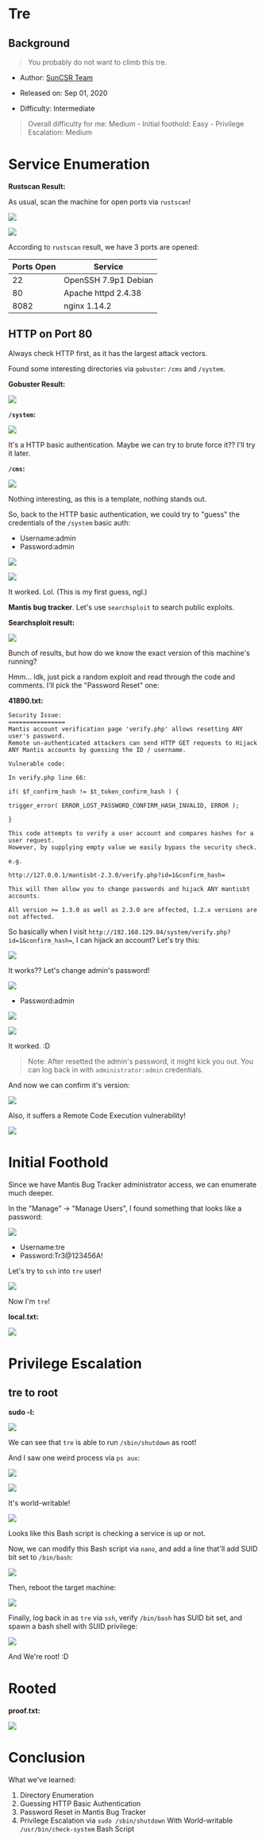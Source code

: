 # Tre

## Background

> You probably do not want to climb this tre. 

- Author: [SunCSR Team](https://www.vulnhub.com/entry/tre-1,483/)

- Released on: Sep 01, 2020

- Difficulty: Intermediate

> Overall difficulty for me: Medium
	- Initial foothold: Easy
	- Privilege Escalation: Medium

# Service Enumeration

**Rustscan Result:**

As usual, scan the machine for open ports via `rustscan`!

![](https://github.com/siunam321/CTF-Writeups/blob/main/Proving-Grounds-Play/Tre/images/a1.png)

![](https://github.com/siunam321/CTF-Writeups/blob/main/Proving-Grounds-Play/Tre/images/a2.png)

According to `rustscan` result, we have 3 ports are opened:

Ports Open        | Service
------------------|------------------------
22                | OpenSSH 7.9p1 Debian
80                | Apache httpd 2.4.38
8082              | nginx 1.14.2

## HTTP on Port 80

Always check HTTP first, as it has the largest attack vectors.

Found some interesting directories via `gobuster`: `/cms` and `/system`.

**Gobuster Result:**

![](https://github.com/siunam321/CTF-Writeups/blob/main/Proving-Grounds-Play/Tre/images/a3.png)

**`/system`:**

![](https://github.com/siunam321/CTF-Writeups/blob/main/Proving-Grounds-Play/Tre/images/a4.png)

It's a HTTP basic authentication. Maybe we can try to brute force it?? I'll try it later.

**`/cms`:**

![](https://github.com/siunam321/CTF-Writeups/blob/main/Proving-Grounds-Play/Tre/images/a5.png)

Nothing interesting, as this is a template, nothing stands out.

So, back to the HTTP basic authentication, we could try to "guess" the credentials of the `/system` basic auth:

- Username:admin
- Password:admin

![](https://github.com/siunam321/CTF-Writeups/blob/main/Proving-Grounds-Play/Tre/images/a7.png)

![](https://github.com/siunam321/CTF-Writeups/blob/main/Proving-Grounds-Play/Tre/images/a6.png)

It worked. Lol. (This is my first guess, ngl.)

**Mantis bug tracker**. Let's use `searchsploit` to search public exploits.

**Searchsploit result:**

![](https://github.com/siunam321/CTF-Writeups/blob/main/Proving-Grounds-Play/Tre/images/a8.png)

Bunch of results, but how do we know the exact version of this machine's running?

Hmm... Idk, just pick a random exploit and read through the code and comments. I'll pick the "Password Reset" one:

**41890.txt:**
```
Security Issue:
================
Mantis account verification page 'verify.php' allows resetting ANY user's password.
Remote un-authenticated attackers can send HTTP GET requests to Hijack ANY Mantis accounts by guessing the ID / username.

Vulnerable code:

In verify.php line 66:

if( $f_confirm_hash != $t_token_confirm_hash ) {

trigger_error( ERROR_LOST_PASSWORD_CONFIRM_HASH_INVALID, ERROR );

}

This code attempts to verify a user account and compares hashes for a user request.
However, by supplying empty value we easily bypass the security check.

e.g.

http://127.0.0.1/mantisbt-2.3.0/verify.php?id=1&confirm_hash=

This will then allow you to change passwords and hijack ANY mantisbt accounts.

All version >= 1.3.0 as well as 2.3.0 are affected, 1.2.x versions are not affected.
```

So basically when I visit `http://192.168.129.84/system/verify.php?id=1&confirm_hash=`, I can hijack an account? Let's try this:

![](https://github.com/siunam321/CTF-Writeups/blob/main/Proving-Grounds-Play/Tre/images/a9.png)

It works?? Let's change admin's password!

![](https://github.com/siunam321/CTF-Writeups/blob/main/Proving-Grounds-Play/Tre/images/a10.png)

- Password:admin

![](https://github.com/siunam321/CTF-Writeups/blob/main/Proving-Grounds-Play/Tre/images/a11.png)

![](https://github.com/siunam321/CTF-Writeups/blob/main/Proving-Grounds-Play/Tre/images/a12.png)

It worked. :D

> Note: After resetted the admin's password, it might kick you out. You can log back in with `administrator:admin` credentials.

And now we can confirm it's version:

![](https://github.com/siunam321/CTF-Writeups/blob/main/Proving-Grounds-Play/Tre/images/a13.png)

Also, it suffers a Remote Code Execution vulnerability!

![](https://github.com/siunam321/CTF-Writeups/blob/main/Proving-Grounds-Play/Tre/images/a14.png)

# Initial Foothold

Since we have Mantis Bug Tracker administrator access, we can enumerate much deeper.

In the "Manage" -> "Manage Users", I found something that looks like a password:

![](https://github.com/siunam321/CTF-Writeups/blob/main/Proving-Grounds-Play/Tre/images/a15.png)

- Username:tre
- Password:Tr3@123456A!

Let's try to `ssh` into `tre` user!

![](https://github.com/siunam321/CTF-Writeups/blob/main/Proving-Grounds-Play/Tre/images/a16.png)

Now I'm `tre`!

**local.txt:**

![](https://github.com/siunam321/CTF-Writeups/blob/main/Proving-Grounds-Play/Tre/images/a18.png)

# Privilege Escalation

## tre to root

**sudo -l:**

![](https://github.com/siunam321/CTF-Writeups/blob/main/Proving-Grounds-Play/Tre/images/a17.png)

We can see that `tre` is able to run `/sbin/shutdown` as root!

And I saw one weird process via `ps aux`:

![](https://github.com/siunam321/CTF-Writeups/blob/main/Proving-Grounds-Play/Tre/images/a19.png)

![](https://github.com/siunam321/CTF-Writeups/blob/main/Proving-Grounds-Play/Tre/images/a20.png)

It's world-writable!

![](https://github.com/siunam321/CTF-Writeups/blob/main/Proving-Grounds-Play/Tre/images/a21.png)

Looks like this Bash script is checking a service is up or not.

Now, we can modify this Bash script via `nano`, and add a line that'll add SUID bit set to `/bin/bash`:

![](https://github.com/siunam321/CTF-Writeups/blob/main/Proving-Grounds-Play/Tre/images/a22.png)

Then, reboot the target machine:

![](https://github.com/siunam321/CTF-Writeups/blob/main/Proving-Grounds-Play/Tre/images/a23.png)

Finally, log back in as `tre` via `ssh`, verify `/bin/bash` has SUID bit set, and spawn a bash shell with SUID privilege:

![](https://github.com/siunam321/CTF-Writeups/blob/main/Proving-Grounds-Play/Tre/images/a24.png)

And We're root! :D

# Rooted

**proof.txt:**

![](https://github.com/siunam321/CTF-Writeups/blob/main/Proving-Grounds-Play/Tre/images/a25.png)

# Conclusion

What we've learned:

1. Directory Enumeration
2. Guessing HTTP Basic Authentication
3. Password Reset in Mantis Bug Tracker
3. Privilege Escalation via `sudo /sbin/shutdown` With World-writable `/usr/bin/check-system` Bash Script